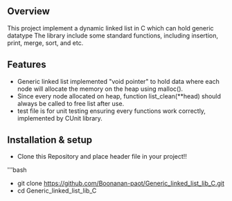 ## Overview
This project implement a dynamic linked list in C which can hold generic datatype
The library include some standard functions, including insertion, print, merge, sort, and etc.

## Features
- Generic linked list implemented "void pointer" to hold data where each node will allocate the memory on the heap using malloc().
- Since every node allocated on heap, function list_clean(**head) should always be called to free list after use.
- test file is for unit testing ensuring every functions work correctly, implemented by CUnit library.

## Installation & setup
- Clone this Repository and place header file in your project!!

'''bash
- git clone https://github.com/Boonanan-paot/Generic_linked_list_lib_C.git
- cd Generic_linked_list_lib_C
